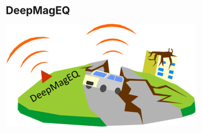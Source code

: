 # DeepMagEQ
<div style="text-align: center;">
<img src="https://github.com/anushka-joshi/DeepMag/blob/main/deepmageq%20model.png" width="500" />
</div>
